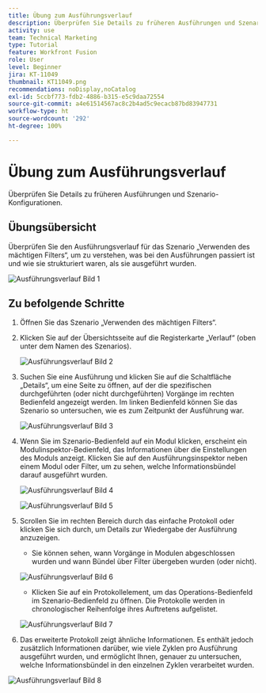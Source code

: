```yaml
---
title: Übung zum Ausführungsverlauf
description: Überprüfen Sie Details zu früheren Ausführungen und Szenario-Konfigurationen.
activity: use
team: Technical Marketing
type: Tutorial
feature: Workfront Fusion
role: User
level: Beginner
jira: KT-11049
thumbnail: KT11049.png
recommendations: noDisplay,noCatalog
exl-id: 5ccbf773-fdb2-4886-b315-e5c9daa72554
source-git-commit: a4e61514567ac8c2b4ad5c9ecacb87bd83947731
workflow-type: ht
source-wordcount: '292'
ht-degree: 100%

---
```


# Übung zum Ausführungsverlauf

Überprüfen Sie Details zu früheren Ausführungen und Szenario-Konfigurationen.

## Übungsübersicht

Überprüfen Sie den Ausführungsverlauf für das Szenario „Verwenden des mächtigen Filters“, um zu verstehen, was bei den Ausführungen passiert ist und wie sie strukturiert waren, als sie ausgeführt wurden.

![Ausführungsverlauf Bild 1](../12-exercises/assets/execution-history-walkthrough-1.png)

## Zu befolgende Schritte

1. Öffnen Sie das Szenario „Verwenden des mächtigen Filters“.
1. Klicken Sie auf der Übersichtsseite auf die Registerkarte „Verlauf“ (oben unter dem Namen des Szenarios).

   ![Ausführungsverlauf Bild 2](../12-exercises/assets/execution-history-walkthrough-2.png)

1. Suchen Sie eine Ausführung und klicken Sie auf die Schaltfläche „Details“, um eine Seite zu öffnen, auf der die spezifischen durchgeführten (oder nicht durchgeführten) Vorgänge im rechten Bedienfeld angezeigt werden. Im linken Bedienfeld können Sie das Szenario so untersuchen, wie es zum Zeitpunkt der Ausführung war.

   ![Ausführungsverlauf Bild 3](../12-exercises/assets/execution-history-walkthrough-3.png)

1. Wenn Sie im Szenario-Bedienfeld auf ein Modul klicken, erscheint ein Modulinspektor-Bedienfeld, das Informationen über die Einstellungen des Moduls anzeigt. Klicken Sie auf den Ausführungsinspektor neben einem Modul oder Filter, um zu sehen, welche Informationsbündel darauf ausgeführt wurden.

   ![Ausführungsverlauf Bild 4](../12-exercises/assets/execution-history-walkthrough-4.png)

   ![Ausführungsverlauf Bild 5](../12-exercises/assets/execution-history-walkthrough-5.png)


1. Scrollen Sie im rechten Bereich durch das einfache Protokoll oder klicken Sie sich durch, um Details zur Wiedergabe der Ausführung anzuzeigen.

   + Sie können sehen, wann Vorgänge in Modulen abgeschlossen wurden und wann Bündel über Filter übergeben wurden (oder nicht).

   ![Ausführungsverlauf Bild 6](../12-exercises/assets/execution-history-walkthrough-6.png)

   + Klicken Sie auf ein Protokollelement, um das Operations-Bedienfeld im Szenario-Bedienfeld zu öffnen. Die Protokolle werden in chronologischer Reihenfolge ihres Auftretens aufgelistet.


   ![Ausführungsverlauf Bild 7](../12-exercises/assets/execution-history-walkthrough-7.png)


1. Das erweiterte Protokoll zeigt ähnliche Informationen. Es enthält jedoch zusätzlich Informationen darüber, wie viele Zyklen pro Ausführung ausgeführt wurden, und ermöglicht Ihnen, genauer zu untersuchen, welche Informationsbündel in den einzelnen Zyklen verarbeitet wurden.

![Ausführungsverlauf Bild 8](../12-exercises/assets/execution-history-walkthrough-8.png)
